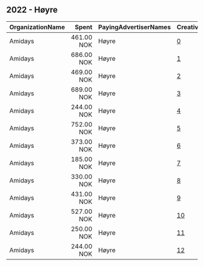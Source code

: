 ## 2022 - Høyre 
|OrganizationName|Spent|PayingAdvertiserNames|CreativeUrls|Impressions|Genders|AgeBrackets|CountryCodes|BillingAddresses|CandidateBallotInformation|
|:---|---:|:---|:---|---:|:---|:---|:---|:---|:---|
|Amidays|461.00 NOK|Høyre|[0](https://www.snap.com/political-ads/asset/a4ab2b8bd721e4a585b69e12d4a619387bc35daecf75f222172246a5fb478123?mediaType=mp4)|5,840||18-30|norway|"Industrigata 59,OSLO,0357,NO"||
|Amidays|686.00 NOK|Høyre|[1](https://www.snap.com/political-ads/asset/17233d1e54d68f8679616c03de5e6978b8d5e77837d11386defdf42a6436642a?mediaType=mp4)|8,246||18-30|norway|"Industrigata 59,OSLO,0357,NO"||
|Amidays|469.00 NOK|Høyre|[2](https://www.snap.com/political-ads/asset/3cfdd0d4f948d368c6232293ab51899087ee2c9023556d17fa4c1edd87d790d3?mediaType=mp4)|4,095||25+|norway|"Industrigata 59,OSLO,0357,NO"||
|Amidays|689.00 NOK|Høyre|[3](https://www.snap.com/political-ads/asset/6e0514aabec43299438e039af108622568a19ac1ee2517d6abbfa02fec7b6542?mediaType=mp4)|8,172||18-30|norway|"Industrigata 59,OSLO,0357,NO"||
|Amidays|244.00 NOK|Høyre|[4](https://www.snap.com/political-ads/asset/382056eace50ae07110f2735b166570e628aff4c86b60cb98dc9626e28dc53cf?mediaType=mp4)|2,377||25+|norway|"Industrigata 59,OSLO,0357,NO"||
|Amidays|752.00 NOK|Høyre|[5](https://www.snap.com/political-ads/asset/d8780df4352f7d4e3be509a5fdcc4b2f071d83fe8a29dedd4afb6c0957a470b1?mediaType=mp4)|5,959||25+|norway|"Industrigata 59,OSLO,0357,NO"||
|Amidays|373.00 NOK|Høyre|[6](https://www.snap.com/political-ads/asset/6377d1a57020ded6dab9cfe5eda62f9118989c37a53b2ad7e7c4041677095761?mediaType=mp4)|4,250||18-30|norway|"Industrigata 59,OSLO,0357,NO"||
|Amidays|185.00 NOK|Høyre|[7](https://www.snap.com/political-ads/asset/704ee206bf571e9be879bda463645a2d049d0f77aaa9821ccd1035073aa50464?mediaType=mp4)|1,823||25+|norway|"Industrigata 59,OSLO,0357,NO"||
|Amidays|330.00 NOK|Høyre|[8](https://www.snap.com/political-ads/asset/bc8a64fb4bf96f4d390c14ed8e180c58f8d9a7a43c9b1c046968a125c8bc891f?mediaType=mp4)|3,914||18-30|norway|"Industrigata 59,OSLO,0357,NO"||
|Amidays|431.00 NOK|Høyre|[9](https://www.snap.com/political-ads/asset/780a4e1b0dbf99ef8412897f5ae1a5ae5f0de44f8d00e13aed840ed2bce9ff2e?mediaType=mp4)|3,372||25+|norway|"Industrigata 59,OSLO,0357,NO"||
|Amidays|527.00 NOK|Høyre|[10](https://www.snap.com/political-ads/asset/65bd343abe675928e687679dab9bcc5fcac64a99b4f1d51606e5eb74886f8982?mediaType=mp4)|6,418||18-30|norway|"Industrigata 59,OSLO,0357,NO"||
|Amidays|250.00 NOK|Høyre|[11](https://www.snap.com/political-ads/asset/3692da6596e46330d4cde03b36a723f7e2ac20fd43240f29c00f3d9f45bd1eaf?mediaType=mp4)|2,205||25+|norway|"Industrigata 59,OSLO,0357,NO"||
|Amidays|244.00 NOK|Høyre|[12](https://www.snap.com/political-ads/asset/37636921ffcb2c1af86f367264e0744a65b54ce964d20978867ef60520dacb5a?mediaType=mp4)|1,917||25+|norway|"Industrigata 59,OSLO,0357,NO"||
